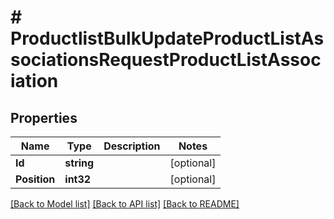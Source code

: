 # # ProductlistBulkUpdateProductListAssociationsRequestProductListAssociation


## Properties 


Name | Type | Description | Notes
------------ | ------------- | ------------- | -------------
**Id**| **string** |   | [optional]
**Position**| **int32** |   | [optional]


[[Back to Model list]](../../README.md#models) [[Back to API list]](../../README.md#endpoints) [[Back to README]](../../README.md)

